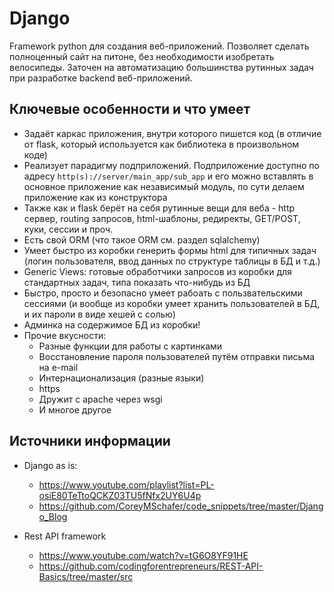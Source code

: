 # Django
Framework python для создания веб-приложений. Позволяет сделать полноценный сайт на питоне, без необходимости изобретать велосипеды. Заточен на автоматизацию большинства рутинных задач при разработке backend веб-приложений. 

## Ключевые особенности и что умеет
* Задаёт каркас приложения, внутри которого пишется код (в отличие от flask, который используется как библиотека в произвольном коде)
* Реализует парадигму подприложений. Подприложение доступно по адресу `http(s)://server/main_app/sub_app`  и его можно вставлять в основное приложение как независимый модуль, по сути делаем приложение как из конструктора
* Также как и flask берёт на себя рутинные вещи для веба - http сервер, routing запросов, html-шаблоны, редиректы, GET/POST, куки, сессии и проч.
* Есть свой ORM (что такое ORM см. раздел sqlalchemy)
* Умеет быстро из коробки генерить формы html для типичных задач (логин пользователя, ввод данных по структуре таблицы в БД и т.д.)
* Generic Views: готовые обработчики запросов из коробки для стандартных задач, типа показать что-нибудь из БД
* Быстро, просто и безопасно умеет рабоать с пользвательскими сессиями (и вообще из коробки умеет хранить пользователей в БД, и их пароли в виде хешей с солью)
* Админка на содержимое БД из коробки!
* Прочие вкусности:
	* Разные функции для работы с картинками
	* Восстановление пароля пользователей путём отправки письма на e-mail
	* Интернационализация (разные языки)
	* https
	* Дружит с apache через wsgi
	* И многое другое

## Источники информации
* Django as is:
    * https://www.youtube.com/playlist?list=PL-osiE80TeTtoQCKZ03TU5fNfx2UY6U4p
    * https://github.com/CoreyMSchafer/code_snippets/tree/master/Django_Blog
    
* Rest API framework
    * https://www.youtube.com/watch?v=tG6O8YF91HE
    * https://github.com/codingforentrepreneurs/REST-API-Basics/tree/master/src
